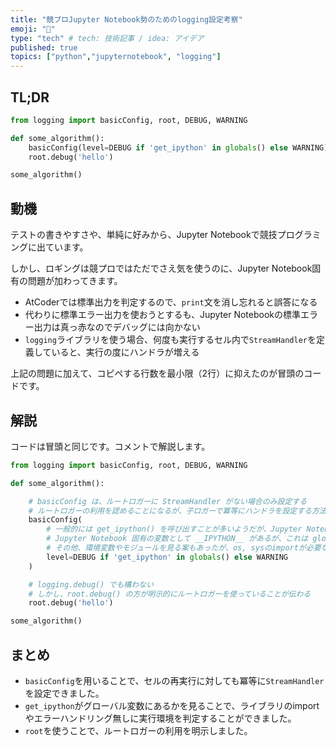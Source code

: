 ```yaml
---
title: "競プロJupyter Notebook勢のためのlogging設定考察"
emoji: "🐍"
type: "tech" # tech: 技術記事 / idea: アイデア
published: true
topics: ["python","jupyternotebook", "logging"]
---
```


## TL;DR

```python
from logging import basicConfig, root, DEBUG, WARNING

def some_algorithm():
    basicConfig(level=DEBUG if 'get_ipython' in globals() else WARNING)
    root.debug('hello')

some_algorithm()
```

## 動機

テストの書きやすさや、単純に好みから、Jupyter Notebookで競技プログラミングに出ています。

しかし、ロギングは競プロではただでさえ気を使うのに、Jupyter Notebook固有の問題が加わってきます。

- AtCoderでは標準出力を判定するので、`print`文を消し忘れると誤答になる
- 代わりに標準エラー出力を使おうとするも、Jupyter Notebookの標準エラー出力は真っ赤なのでデバッグには向かない
- `logging`ライブラリを使う場合、何度も実行するセル内で`StreamHandler`を定義していると、実行の度にハンドラが増える

上記の問題に加えて、コピペする行数を最小限（2行）に抑えたのが冒頭のコードです。

## 解説

コードは冒頭と同じです。コメントで解説します。

```python
from logging import basicConfig, root, DEBUG, WARNING

def some_algorithm():

    # basicConfig は、ルートロガーに StreamHandler がない場合のみ設定する
    # ルートロガーの利用を認めることになるが、子ロガーで冪等にハンドラを設定する方法がデフォルトで用意されていない
    basicConfig(
        # 一般的には get_ipython() を呼び出すことが多いようだが、Jupyter Notebook以外の環境でエラーハンドリングが必要になる
        # Jupyter Notebook 固有の変数として __IPYTHON__ があるが、これは globals() には定義されていないようだ
        # その他、環境変数やモジュールを見る案もあったが、os, sysのimportが必要なので見送った。
        level=DEBUG if 'get_ipython' in globals() else WARNING
    )

    # logging.debug() でも構わない
    # しかし、root.debug() の方が明示的にルートロガーを使っていることが伝わる
    root.debug('hello')

some_algorithm()
```

## まとめ

- `basicConfig`を用いることで、セルの再実行に対しても冪等に`StreamHandler`を設定できました。
- `get_ipython`がグローバル変数にあるかを見ることで、ライブラリのimportやエラーハンドリング無しに実行環境を判定することができました。
- `root`を使うことで、ルートロガーの利用を明示しました。
